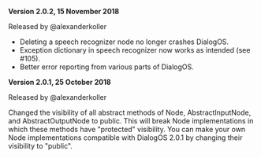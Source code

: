 **Version 2.0.2, 15 November 2018**

Released by @alexanderkoller

- Deleting a speech recognizer node no longer crashes DialogOS.
- Exception dictionary in speech recognizer now works as intended (see #105).
- Better error reporting from various parts of DialogOS.


**Version 2.0.1, 25 October 2018**

Released by @alexanderkoller

Changed the visibility of all abstract methods of Node, AbstractInputNode, and AbstractOutputNode to public. This will break Node implementations in which these methods have "protected" visibility. You can make your own Node implementations compatible with DialogOS 2.0.1 by changing their visibility to "public".

